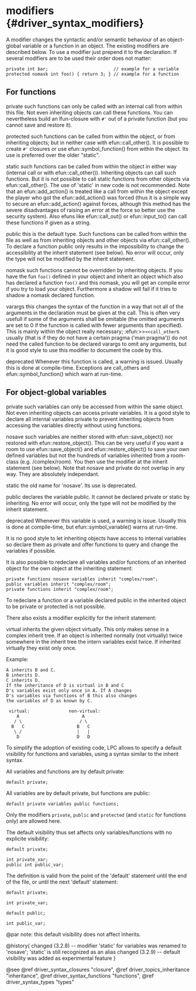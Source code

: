 modifiers {#driver_syntax_modifiers}
====================================
A modifier changes the syntactic and/or semantic behaviour of an object-global variable or a function in an object. The existing modifiers are described below. To use a modifier just prepend it to the declaration. If several modifiers are to be used their order does not matter:

~~~{.c}
private int bar;                         // example for a variable
protected nomask int foo() { return 3; } // example for a function

~~~
## For functions #

private
such functions can only be called with an internal call from within this file. Not even inheriting objects can call these functions. You can nevertheless build an lfun-closure with `#'` out of a private function (but you cannot save and restore it).

protected
such functions can be called from within the object, or from inheriting objects; but in neither case with efun::call_other(). It is possible to create `#'` closures or use efun::symbol_function() from within the object. Its use is preferred over the older "static".

static
such functions can be called from within the object in either way (internal call or with efun::call_other()). Inheriting objects can call such functions. But it is not possible to call static functions from other objects via efun::call_other(). The use of 'static' in new code is not recommended. Note that an efun::add_action() is treated like a call from within the object except the player who got the efun::add_action() was forced (thus it is a simple way to secure an efun::add_action() against forces, although this method has the severe disadvantages of raising an error at the force so better use the security system). Also efuns like efun::call_out() or efun::input_to() can call these functions if given as a string.

public
this is the default type. Such functions can be called from within the file as well as from inheriting objects and other objects via efun::call_other(). To declare a function public only results in the impossibility to change the accessibility at the inherit statement (see below). No error will occur, only the type will not be modified by the inherit statement.

nomask
such functions cannot be overridden by inheriting objects. If you have the fun `foo()` defined in your object and inherit an object which also has declared a function `foo()` and this nomask, you will get an compile error if you try to load your object. Furthermore a shadow will fail if it tries to shadow a nomask declared function.

varargs
this changes the syntax of the function in a way that not all of the arguments in the declaration must be given at the call. This is often very usefull if some of the arguments shall be omitable (the omitted arguments are set to 0 if the function is called with fewer arguments than specified). This is mainly within the object really necessary; :efun:>>`<<call_other`s usually (that is if they do not have a certain pragma ('man pragma')) do not need the called function to be declared varargs to omit any arguments, but it is good style to use this modifier to document the code by this.

deprecated
Whenever this function is called, a warning is issued. Usually this is done at compile-time. Exceptions are call_others and efun::symbol_function() which warn at run-time.

## For object-global variables #

private
such variables can only be accessed from within the same object. Not even inheriting objects can access private variables. It is a good style to declare all internal variables private to prevent inheriting objects from accessing the variables directly without using functions.

nosave
such variables are neither stored with efun::save_object() nor restored with efun::restore_object(). This can be very useful if you want a room to use efun::save_object() and efun::restore_object() to save your own defined variables but not the hundreds of variables inherited from a room-class (e.g. /complex/room). You then use the modifier at the inherit statement (see below). Note that nosave and private do not overlap in any way. They are absolutely independant.

static
the old name for 'nosave'. Its use is deprecated.

public
declares the variable public. It cannot be declared private or static by inheriting. No error will occur, only the type will not be modified by the inherit statement.

deprecated
Whenever this variable is used, a warning is issue. Usually this is done at compile-time, but efun::symbol_variable() warns at run-time.

It is no good style to let inheriting objects have access to internal variables so declare them as private and offer functions to query and change the variables if possible.

It is also possible to redeclare all variables and/or functions of an inherited object for the own object at the inheriting statement:

~~~{.c}
private functions nosave variables inherit "complex/room";
public variables inherit "complex/room";
private functions inherit "complex/room";

~~~
To redeclare a function or a variable declared public in the inherited object to be private or protected is not possible.

There also exists a modifier explicitly for the inherit statement:

virtual
inherits the given object virtually. This only makes sense in a complex inherit tree. If an object is inherited normally (not virtually) twice somewhere in the inherit tree the intern variables exist twice. If inherited virtually they exist only once.

Example:

~~~{.c}
A inherits B and C.
B inherits D.
C inherits D.
If the inheritance of D is virtual in B and C
D's variables exist only once in A. If A changes
D's variables via functions of B this also changes
the variables of D as known by C.

 virtual:               non-virtual:
    A                        A
   / \                      / \
  B   C                    B   C
   \ /                     |   |
    D                      D   D

~~~

To simplify the adoption of existing code, LPC allows to specify a default visibility for functions and variables, using a syntax similar to the inherit syntax.

All variables and functions are by default private:

~~~{.c}
default private;

~~~
All variables are by default private, but functions are public:

~~~{.c}
default private variables public functions;

~~~
Only the modifiers `private`, `public` and `protected` (and `static` for functions only) are allowed here.

The default visibility thus set affects only variables/functions with no explicite visibility:

~~~{.c}
default private;

int private_var;
public int public_var;

~~~
The definition is valid from the point of the 'default' statement until the end of the file, or until the next 'default' statement:

~~~{.c}
default private;

int private_var;

default public;

int public_var;

~~~
@par note: this default visibility does not affect inherits.

@history{
changed (3.2.8) -- modifier 'static' for variables was renamed to 'nosave'; 'static' is still recognized as an alias
changed (3.2.9) -- default visibility was added as experimental feature
}

@see @ref driver_syntax_closures "closure", @ref driver_topics_inheritance "inheritance", @ref driver_syntax_functions "functions", @ref driver_syntax_types "types"
